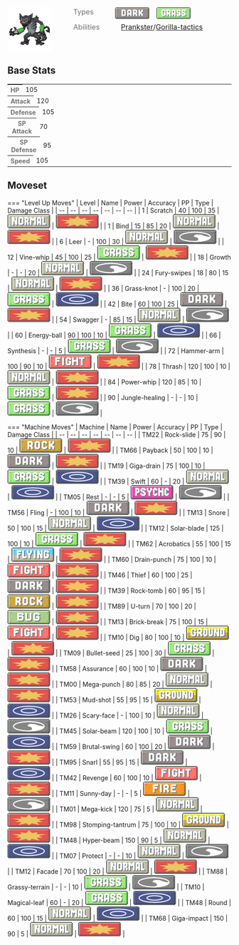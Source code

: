 <div style="display: flex; flex-direction: row; column-gap: 3rem; align-content: center;">
  <img src="../../img/pokemon/zarude.png" width="100"/>

  <div>
    <div style="display: flex; flex-direction: row; column-gap: 3rem; alignt-items: center; margin-bottom: 0.5rem;">
      <p style="color: #737373; margin: 0px; font-size: 16px; font-weight: normal;">Types</p>
      <div style="display: flex; flex-direction: row; align-items: center; column-gap: 1rem">
        <img src='../../img/types/dark.png' style='width: 77px; height: 26px;'/>
        <img src='../../img/types/grass.png' style='width: 77px; height: 26px;'/>
      </div>
    </div>
    <div style="display: flex; flex-direction: row; column-gap: 3rem; alignt-items: center; ">
      <p style="color: #737373; margin: 0px;  font-weight: normal; font-size:16px;">Abilities</p>
      <div style="display: flex; flex-direction: row; align-items: center; font-size: 16px">
        <a href='' title='This Pokemon's non-damaging moves have their priority increased by one stage.'>Prankster</a>
        /<a href='' title="Increases super-effective damage dealt to 1.25x.">Gorilla-tactics</a>
      </div>
    </div>
  </div>
</div>

## Base Stats
<table style="width: 100%">
  <tbody style="width: 100%;">
    <tr style="display: flex; align-items: center;">
      <th style="color: #737373;" >HP</th>
      <td style="border-top: none; width: 70px">105</td>
      <td style="width: 100%; min-width: 450px; border-top: none;">
        <div style="width: 41%;" class="ranking-bar rank-5">
        </div>
      </td>
    </tr>
    <tr style="display: flex; align-items: center;">
      <th style="color: #737373;">Attack</th>
      <td style="border-top: none; width: 70px">120</td>
      <td style="width: 100%; min-width: 450px; border-top: none;">
        <div style="width: 47%;" class="ranking-bar rank-5">
        </div>
      </td>
    </tr>
    <tr style="display: flex; align-items: center;">
      <th style="color: #737373;">Defense</th>
      <td style="border-top: none; width: 70px">105</td>
      <td style="width: 100%; min-width: 450px; border-top: none;">
        <div style="width: 41%;" class="ranking-bar rank-5">
        </div>
      </td>
    </tr>
    <tr style="display: flex; align-items: center;">
      <th style="color: #737373;">SP Attack</th>
      <td style="border-top: none; width: 70px">70</td>
      <td style="width: 100%; min-width: 450px; border-top: none;">
        <div style="width: 27%;" class="ranking-bar rank-3">
        </div>
      </td>
    </tr>
    <tr style="display: flex; align-items: center;">
      <th style="color: #737373;">SP Defense</th>
      <td style="border-top: none; width: 70px">95</td>
      <td style="width: 100%; min-width: 450px; border-top: none;">
        <div style="width: 37%;" class="ranking-bar rank-4">
        </div>
      </td>
    </tr>
    <tr style="display: flex; align-items: center;">
      <th style="color: #737373;">Speed</th>
      <td style="border-top: none; width: 70px">105</td>
      <td style="width: 100%; min-width: 450px; border-top: none;">
        <div style="width: 41%;" class="ranking-bar rank-5">
        </div>
      </td>
    </tr>
  </tbody>
</table>





## Moveset

=== "Level Up Moves"
    | Level | Name | Power | Accuracy | PP | Type | Damage Class |
        | -- | -- | -- | -- | -- | -- | -- |
        	| 1 | Scratch | 40 | 100 | 35 | ![normal](../img/types/normal.png) | ![physical](../img/types/physical.png) |
	| 1 | Bind | 15 | 85 | 20 | ![normal](../img/types/normal.png) | ![physical](../img/types/physical.png) |
	| 6 | Leer | - | 100 | 30 | ![normal](../img/types/normal.png) | ![status](../img/types/status.png) |
	| 12 | Vine-whip | 45 | 100 | 25 | ![grass](../img/types/grass.png) | ![physical](../img/types/physical.png) |
	| 18 | Growth | - | - | 20 | ![normal](../img/types/normal.png) | ![status](../img/types/status.png) |
	| 24 | Fury-swipes | 18 | 80 | 15 | ![normal](../img/types/normal.png) | ![physical](../img/types/physical.png) |
	| 36 | Grass-knot | - | 100 | 20 | ![grass](../img/types/grass.png) | ![special](../img/types/special.png) |
	| 42 | Bite | 60 | 100 | 25 | ![dark](../img/types/dark.png) | ![physical](../img/types/physical.png) |
	| 54 | Swagger | - | 85 | 15 | ![normal](../img/types/normal.png) | ![status](../img/types/status.png) |
	| 60 | Energy-ball | 90 | 100 | 10 | ![grass](../img/types/grass.png) | ![special](../img/types/special.png) |
	| 66 | Synthesis | - | - | 5 | ![grass](../img/types/grass.png) | ![status](../img/types/status.png) |
	| 72 | Hammer-arm | 100 | 90 | 10 | ![fighting](../img/types/fighting.png) | ![physical](../img/types/physical.png) |
	| 78 | Thrash | 120 | 100 | 10 | ![normal](../img/types/normal.png) | ![physical](../img/types/physical.png) |
	| 84 | Power-whip | 120 | 85 | 10 | ![grass](../img/types/grass.png) | ![physical](../img/types/physical.png) |
	| 90 | Jungle-healing | - | - | 10 | ![grass](../img/types/grass.png) | ![status](../img/types/status.png) |

        

=== "Machine Moves"
    | Machine | Name | Power | Accuracy | PP | Type | Damage Class |
        | -- | -- | -- | -- | -- | -- | -- |
        	| TM22 | Rock-slide | 75 | 90 | 10 | ![rock](../img/types/rock.png) | ![physical](../img/types/physical.png) |
	| TM66 | Payback | 50 | 100 | 10 | ![dark](../img/types/dark.png) | ![physical](../img/types/physical.png) |
	| TM19 | Giga-drain | 75 | 100 | 10 | ![grass](../img/types/grass.png) | ![special](../img/types/special.png) |
	| TM39 | Swift | 60 | - | 20 | ![normal](../img/types/normal.png) | ![special](../img/types/special.png) |
	| TM05 | Rest | - | - | 5 | ![psychic](../img/types/psychic.png) | ![status](../img/types/status.png) |
	| TM56 | Fling | - | 100 | 10 | ![dark](../img/types/dark.png) | ![physical](../img/types/physical.png) |
	| TM13 | Snore | 50 | 100 | 15 | ![normal](../img/types/normal.png) | ![special](../img/types/special.png) |
	| TM12 | Solar-blade | 125 | 100 | 10 | ![grass](../img/types/grass.png) | ![physical](../img/types/physical.png) |
	| TM62 | Acrobatics | 55 | 100 | 15 | ![flying](../img/types/flying.png) | ![physical](../img/types/physical.png) |
	| TM60 | Drain-punch | 75 | 100 | 10 | ![fighting](../img/types/fighting.png) | ![physical](../img/types/physical.png) |
	| TM46 | Thief | 60 | 100 | 25 | ![dark](../img/types/dark.png) | ![physical](../img/types/physical.png) |
	| TM39 | Rock-tomb | 60 | 95 | 15 | ![rock](../img/types/rock.png) | ![physical](../img/types/physical.png) |
	| TM89 | U-turn | 70 | 100 | 20 | ![bug](../img/types/bug.png) | ![physical](../img/types/physical.png) |
	| TM13 | Brick-break | 75 | 100 | 15 | ![fighting](../img/types/fighting.png) | ![physical](../img/types/physical.png) |
	| TM10 | Dig | 80 | 100 | 10 | ![ground](../img/types/ground.png) | ![physical](../img/types/physical.png) |
	| TM09 | Bullet-seed | 25 | 100 | 30 | ![grass](../img/types/grass.png) | ![physical](../img/types/physical.png) |
	| TM58 | Assurance | 60 | 100 | 10 | ![dark](../img/types/dark.png) | ![physical](../img/types/physical.png) |
	| TM00 | Mega-punch | 80 | 85 | 20 | ![normal](../img/types/normal.png) | ![physical](../img/types/physical.png) |
	| TM53 | Mud-shot | 55 | 95 | 15 | ![ground](../img/types/ground.png) | ![special](../img/types/special.png) |
	| TM26 | Scary-face | - | 100 | 10 | ![normal](../img/types/normal.png) | ![status](../img/types/status.png) |
	| TM45 | Solar-beam | 120 | 100 | 10 | ![grass](../img/types/grass.png) | ![special](../img/types/special.png) |
	| TM59 | Brutal-swing | 60 | 100 | 20 | ![dark](../img/types/dark.png) | ![physical](../img/types/physical.png) |
	| TM95 | Snarl | 55 | 95 | 15 | ![dark](../img/types/dark.png) | ![special](../img/types/special.png) |
	| TM42 | Revenge | 60 | 100 | 10 | ![fighting](../img/types/fighting.png) | ![physical](../img/types/physical.png) |
	| TM11 | Sunny-day | - | - | 5 | ![fire](../img/types/fire.png) | ![status](../img/types/status.png) |
	| TM01 | Mega-kick | 120 | 75 | 5 | ![normal](../img/types/normal.png) | ![physical](../img/types/physical.png) |
	| TM98 | Stomping-tantrum | 75 | 100 | 10 | ![ground](../img/types/ground.png) | ![physical](../img/types/physical.png) |
	| TM48 | Hyper-beam | 150 | 90 | 5 | ![normal](../img/types/normal.png) | ![special](../img/types/special.png) |
	| TM07 | Protect | - | - | 10 | ![normal](../img/types/normal.png) | ![status](../img/types/status.png) |
	| TM12 | Facade | 70 | 100 | 20 | ![normal](../img/types/normal.png) | ![physical](../img/types/physical.png) |
	| TM88 | Grassy-terrain | - | - | 10 | ![grass](../img/types/grass.png) | ![status](../img/types/status.png) |
	| TM10 | Magical-leaf | 60 | - | 20 | ![grass](../img/types/grass.png) | ![special](../img/types/special.png) |
	| TM48 | Round | 60 | 100 | 15 | ![normal](../img/types/normal.png) | ![special](../img/types/special.png) |
	| TM68 | Giga-impact | 150 | 90 | 5 | ![normal](../img/types/normal.png) | ![physical](../img/types/physical.png) |

        
